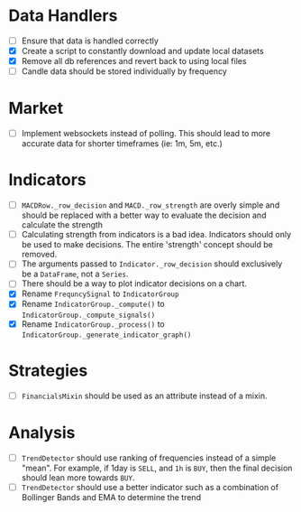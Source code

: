 # Data Handlers

- [ ] Ensure that data is handled correctly
- [X] Create a script to constantly download and update local datasets
- [X] Remove all db references and revert back to using local files
- [ ] Candle data should be stored individually by frequency

# Market

- [ ] Implement websockets instead of polling. This should lead to more accurate data for shorter timeframes (ie: 1m, 5m, etc.)

# Indicators

- [ ] `MACDRow._row_decision` and `MACD._row_strength` are overly simple and should be replaced with a better way to evaluate the decision and calculate the strength
- [ ] Calculating strength from indicators is a bad idea. Indicators should only be used to make decisions. The entire 'strength' concept should be removed.
- [ ] The arguments passed to `Indicator._row_decision` should exclusively be a `DataFrame`, not a `Series`.
- [ ] There should be a way to plot indicator decisions on a chart.
- [X] Rename `FrequncySignal` to `IndicatorGroup`
- [X] Rename `IndicatorGroup._compute()` to `IndicatorGroup._compute_signals()`
- [X] Rename `IndicatorGroup._process()` to `IndicatorGroup._generate_indicator_graph()`

# Strategies

- [ ] `FinancialsMixin` should be used as an attribute instead of a mixin.

# Analysis

- [ ] `TrendDetector` should use ranking of frequencies instead of a simple "mean". For example, if 1day is `SELL`, and `1h` is `BUY`, then the final decision should lean more towards `BUY`.
- [ ] `TrendDetector` should use a better indicator such as a combination of Bollinger Bands and EMA to determine the trend
